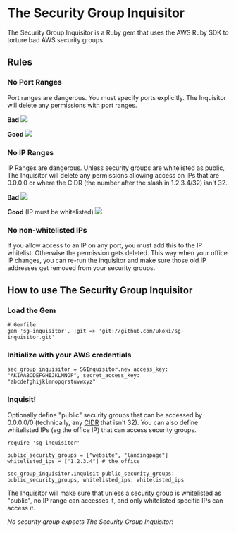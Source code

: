 The Security Group Inquisitor
======

The Security Group Inquisitor is a Ruby gem that uses the AWS Ruby SDK to torture bad AWS security groups. 

## Rules

### No Port Ranges
Port ranges are dangerous. You must specify ports explicitly. The Inquisitor will delete any permissions with port ranges.

__Bad__
    ![](http://i.imgur.com/4bJv1WJ.png)
    
__Good__
    ![](http://i.imgur.com/ppfUP6n.png)
    
    
### No IP Ranges
IP Ranges are dangerous. Unless security groups are whitelisted as public, The Inquisitor will delete any permissions allowing access on IPs that are 0.0.0.0 or where the CIDR (the number after the slash in 1.2.3.4/32) isn't 32.

__Bad__
    ![](http://i.imgur.com/D1RWt3Q.png)
    
__Good__ (IP must be whitelisted)
    ![](http://i.imgur.com/1u721mC.png)
    
### No non-whitelisted IPs
If you allow access to an IP on any port, you must add this to the IP whitelist. Otherwise the permission gets deleted. This way when your office IP changes, you can re-run the inquisitor and make sure those old IP addresses get removed from your security groups.

## How to use The Security Group Inquisitor

### Load the Gem

    # Gemfile
    gem 'sg-inquisitor', :git => 'git://github.com/ukoki/sg-inquisitor.git'

### Initialize with your AWS credentials

    sec_group_inquisitor = SGInquisitor.new access_key: "AKIAABCDEFGHIJKLMNOP", secret_access_key: "abcdefghijklmnopqrstuvwxyz"

### Inquisit!
  
Optionally define "public" security groups that can be accessed by 0.0.0.0/0 (technically, any [CIDR](http://en.wikipedia.org/wiki/CIDR) that isn't 32). You can also define whitelisted IPs (eg the office IP) that can access security groups.

    require 'sg-inquisitor'

    public_security_groups = ["website", "landingpage"]
    whitelisted_ips = ["1.2.3.4"] # the office

    sec_group_inquisitor.inquisit public_security_groups: public_security_groups, whitelisted_ips: whitelisted_ips

The Inquisitor will make sure that unless a security group is whitelisted as "public", no IP range can accesses it, and only whitelisted specific IPs can access it.

_No security group expects The Security Group Inquisitor!_
